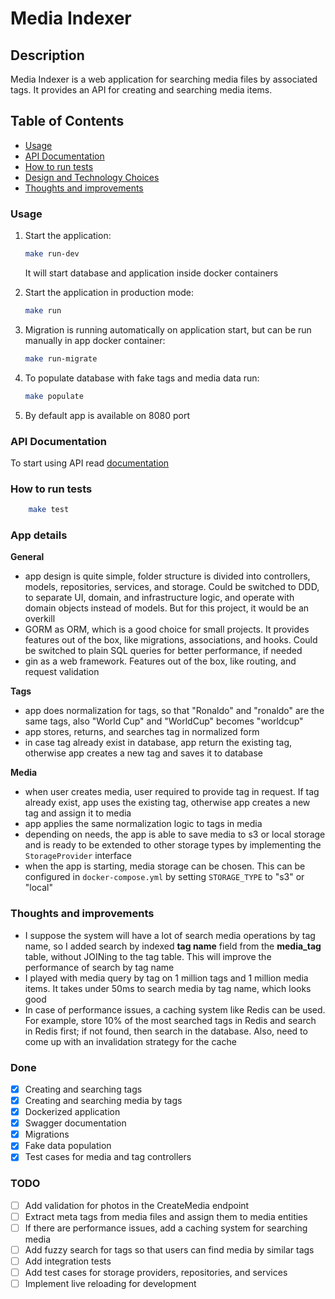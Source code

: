 # Media Indexer
## Description
Media Indexer is a web application for searching media files by associated tags. It provides an API for creating and searching media items.

## Table of Contents
- [Usage](#usage)
- [API Documentation](#api-documentation)
- [How to run tests](#how-to-run-tests)
- [Design and Technology Choices](#design-and-technology-choices)
- [Thoughts and improvements](#thoughts-and-improvements)

### Usage
1. Start the application:
    ```sh
    make run-dev
    ```
   It will start database and application inside docker containers

2. Start the application in production mode:
    ```sh
    make run
    ```
3. Migration is running automatically on application start, but can be run manually in app docker container:
    ```sh
    make run-migrate
    ```
4. To populate database with fake tags and media data run:
    ```sh
    make populate
    ```
5. By default app is available on 8080 port

### API Documentation
To start using API read [documentation](http://localhost:8080/swagger/index.html)

### How to run tests
```sh
    make test
```

### App details
**General**
- app design is quite simple, folder structure is divided into controllers, models, repositories, services, and storage. Could be switched to DDD, to separate UI, domain, and infrastructure logic, and operate with domain objects instead of models. But for this project, it would be an overkill
- GORM as ORM, which is a good choice for small projects. It provides features out of the box, like migrations, associations, and hooks. Could be switched to plain SQL queries for better performance, if needed
- gin as a web framework. Features out of the box, like routing, and request validation

**Tags**
- app does normalization for tags, so that "Ronaldo" and "ronaldo" are the same tags, also "World Cup" and "WorldCup" becomes "worldcup"
- app stores, returns, and searches tag in normalized form
- in case tag already exist in database, app return the existing tag, otherwise app creates a new tag and saves it to database

**Media**
- when user creates media, user required to provide tag in request. If tag already exist, app uses the existing tag, otherwise app creates a new tag and assign it to media
- app applies the same normalization logic to tags in media
- depending on needs, the app is able to save media to s3 or local storage and is ready to be extended to other storage types by implementing the `StorageProvider` interface
- when the app is starting, media storage can be chosen. This can be configured in `docker-compose.yml` by setting `STORAGE_TYPE` to "s3" or "local"


### Thoughts and improvements
- I suppose the system will have a lot of search media operations by tag name, so I added search by indexed **tag name** field from the **media_tag** table, without JOINing to the tag table. This will improve the performance of search by tag name
- I played with media query by tag on 1 million tags and 1 million media items. It takes under 50ms to search media by tag name, which looks good
- In case of performance issues, a caching system like Redis can be used. For example, store 10% of the most searched tags in Redis and search in Redis first; if not found, then search in the database. Also, need to come up with an invalidation strategy for the cache

### Done
- [x] Creating and searching tags
- [x] Creating and searching media by tags
- [x] Dockerized application
- [x] Swagger documentation
- [x] Migrations
- [x] Fake data population
- [x] Test cases for media and tag controllers

### TODO
- [ ] Add validation for photos in the CreateMedia endpoint
- [ ] Extract meta tags from media files and assign them to media entities
- [ ] If there are performance issues, add a caching system for searching media
- [ ] Add fuzzy search for tags so that users can find media by similar tags
- [ ] Add integration tests
- [ ] Add test cases for storage providers, repositories, and services
- [ ] Implement live reloading for development